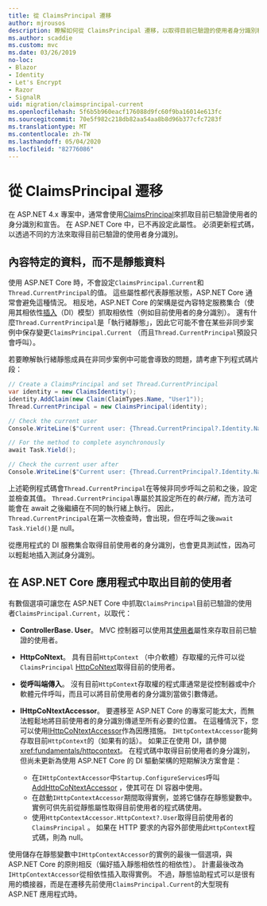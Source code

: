 ```yaml
---
title: 從 ClaimsPrincipal 遷移
author: mjrousos
description: 瞭解如何從 ClaimsPrincipal 遷移，以取得目前已驗證的使用者身分識別和 ASP.NET Core 中的宣告。
ms.author: scaddie
ms.custom: mvc
ms.date: 03/26/2019
no-loc:
- Blazor
- Identity
- Let's Encrypt
- Razor
- SignalR
uid: migration/claimsprincipal-current
ms.openlocfilehash: 5f6b5b960eacf176088d9fc60f9ba16014e613fc
ms.sourcegitcommit: 70e5f982c218db82aa54aa8b8d96b377cfc7283f
ms.translationtype: MT
ms.contentlocale: zh-TW
ms.lasthandoff: 05/04/2020
ms.locfileid: "82776086"
---
```

# <a name="migrate-from-claimsprincipalcurrent"></a>從 ClaimsPrincipal 遷移

在 ASP.NET 4.x 專案中，通常會使用[ClaimsPrincipal](/dotnet/api/system.security.claims.claimsprincipal.current)來抓取目前已驗證使用者的身分識別和宣告。 在 ASP.NET Core 中，已不再設定此屬性。 必須更新程式碼，以透過不同的方法來取得目前已驗證的使用者身分識別。

## <a name="context-specific-data-instead-of-static-data"></a>內容特定的資料，而不是靜態資料

使用 ASP.NET Core 時，不會設定`ClaimsPrincipal.Current`和`Thread.CurrentPrincipal`的值。 這些屬性都代表靜態狀態，ASP.NET Core 通常會避免這種情況。 相反地，ASP.NET Core 的架構是從內容特定服務集合（使用其相依性[插入](xref:fundamentals/dependency-injection)（DI）模型）抓取相依性（例如目前使用者的身分識別）。 還有什麼`Thread.CurrentPrincipal`是「執行緒靜態」，因此它可能不會在某些非同步案例中保存變更`ClaimsPrincipal.Current` （而且`Thread.CurrentPrincipal`預設只會呼叫）。

若要瞭解執行緒靜態成員在非同步案例中可能會導致的問題，請考慮下列程式碼片段：

```csharp
// Create a ClaimsPrincipal and set Thread.CurrentPrincipal
var identity = new ClaimsIdentity();
identity.AddClaim(new Claim(ClaimTypes.Name, "User1"));
Thread.CurrentPrincipal = new ClaimsPrincipal(identity);

// Check the current user
Console.WriteLine($"Current user: {Thread.CurrentPrincipal?.Identity.Name}");

// For the method to complete asynchronously
await Task.Yield();

// Check the current user after
Console.WriteLine($"Current user: {Thread.CurrentPrincipal?.Identity.Name}");
```

上述範例程式碼會`Thread.CurrentPrincipal`在等候非同步呼叫之前和之後，設定並檢查其值。 `Thread.CurrentPrincipal`專屬於其設定所在的*執行緒*，而方法可能會在 await 之後繼續在不同的執行緒上執行。 因此， `Thread.CurrentPrincipal`在第一次檢查時，會出現，但在呼叫之後`await Task.Yield()`是 null。

從應用程式的 DI 服務集合取得目前使用者的身分識別，也會更具測試性，因為可以輕鬆地插入測試身分識別。

## <a name="retrieve-the-current-user-in-an-aspnet-core-app"></a>在 ASP.NET Core 應用程式中取出目前的使用者

有數個選項可讓您在 ASP.NET Core 中抓取`ClaimsPrincipal`目前已驗證的使用者`ClaimsPrincipal.Current`，以取代：

* **ControllerBase. User**。 MVC 控制器可以使用其[使用者](/dotnet/api/microsoft.aspnetcore.mvc.controllerbase.user)屬性來存取目前已驗證的使用者。
* **HttpCoNtext**。 具有目前`HttpContext` （中介軟體）存取權的元件可以從`ClaimsPrincipal` [HttpCoNtext](/dotnet/api/microsoft.aspnetcore.http.httpcontext.user)取得目前的使用者。
* **從呼叫端傳入**。 沒有目前`HttpContext`存取權的程式庫通常是從控制器或中介軟體元件呼叫，而且可以將目前使用者的身分識別當做引數傳遞。
* **IHttpCoNtextAccessor**。 要遷移至 ASP.NET Core 的專案可能太大，而無法輕鬆地將目前使用者的身分識別傳遞至所有必要的位置。 在這種情況下，您可以使用[IHttpCoNtextAccessor](/dotnet/api/microsoft.aspnetcore.http.ihttpcontextaccessor)作為因應措施。 `IHttpContextAccessor`能夠存取目前`HttpContext`的（如果有的話）。 如果正在使用 DI，請參閱<xref:fundamentals/httpcontext>。 在程式碼中取得目前使用者的身分識別，但尚未更新為使用 ASP.NET Core 的 DI 驅動架構的短期解決方案會是：

  * 在`IHttpContextAccessor`中`Startup.ConfigureServices`呼叫[AddHttpCoNtextAccessor](https://github.com/aspnet/Hosting/issues/793) ，使其可在 DI 容器中使用。
  * 在啟動`IHttpContextAccessor`期間取得實例，並將它儲存在靜態變數中。 實例可供先前從靜態屬性取得目前使用者的程式碼使用。
  * 使用`HttpContextAccessor.HttpContext?.User`取得目前使用者的`ClaimsPrincipal` 。 如果在 HTTP 要求的內容外部使用此`HttpContext`程式碼，則為 null。

使用儲存在靜態變數中`IHttpContextAccessor`的實例的最後一個選項，與 ASP.NET Core 的原則相反（偏好插入靜態相依性的相依性）。 計畫最後改為`IHttpContextAccessor`從相依性插入取得實例。 不過，靜態協助程式可以是很有用的橋接器，而是在遷移先前使用`ClaimsPrincipal.Current`的大型現有 ASP.NET 應用程式時。
